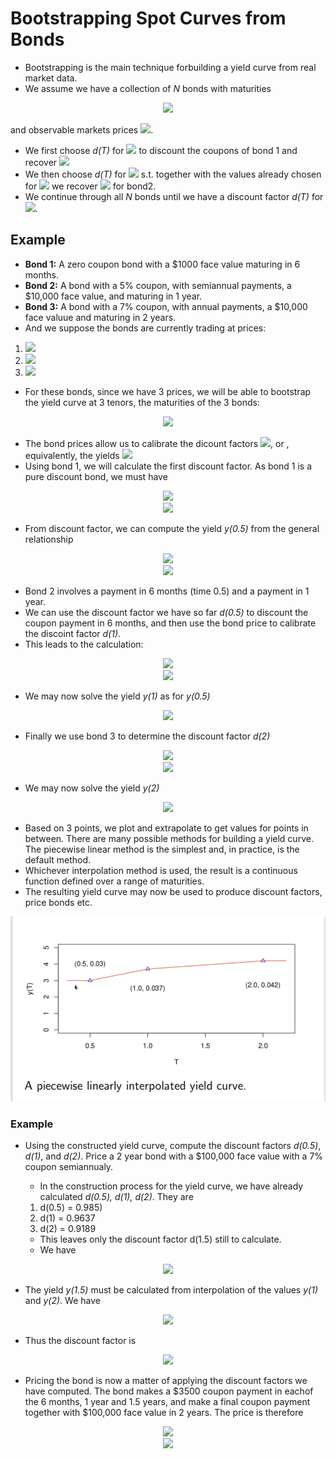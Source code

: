 # Bootstrapping Spot Curves from Bonds
- Bootstrapping is the main technique forbuilding a yield curve from real market data.
- We assume we have a collection of _N_ bonds with maturities

<p align="center">
<img src="https://render.githubusercontent.com/render/math?math=T_1 < T_2 < T_3 < \cdots < T_N">
</p>

  and observable markets prices <img src="https://render.githubusercontent.com/render/math?math=P_1 < P_2 < P_3 < \cdots < P_N">.
- We first choose _d(T)_ for <img src="https://render.githubusercontent.com/render/math?math=T \le T_1"> to discount the coupons of bond 1 and recover <img src="https://render.githubusercontent.com/render/math?math=P_1">
- We then choose _d(T)_ for <img src="https://render.githubusercontent.com/render/math?math=T_1 \le T \le T_2"> s.t. together with the values already chosen for <img src="https://render.githubusercontent.com/render/math?math=T \le T_1">  we recover <img src="https://render.githubusercontent.com/render/math?math=P_2"> for bond2.
- We continue through all _N_ bonds until we have a discount factor _d(T)_ for <img src="https://render.githubusercontent.com/render/math?math=T \le T_N">.

## Example
- __Bond 1:__ A zero coupon bond with a $1000 face value maturing in 6 months.
- __Bond 2:__ A bond with a 5% coupon, with semiannual payments, a $10,000 face value, and  maturing in 1 year.
- __Bond 3:__ A bond with a 7% coupon, with annual payments, a $10,000 face valuue and maturing in 2 years.
- And we suppose the bonds are currently trading at prices:

<p align="left">
  <ol>
    <li><img src="https://render.githubusercontent.com/render/math?math=P_1 = 985"></li>
    <li><img src="https://render.githubusercontent.com/render/math?math=P_2 = 10124"></li>
    <li><img src="https://render.githubusercontent.com/render/math?math=P_3 = 10507"></li>
    </ol>
  </p>
  
  - For these bonds, since we have 3 prices, we will be able to bootstrap the yield curve at 3 tenors, the maturities of the 3 bonds:

<p align="center">
<img src="https://render.githubusercontent.com/render/math?math=T_1 = 0.5, T_2 = 1, T_3 = 2">
</p>

- The bond prices allow us to calibrate the dicount factors <img src="https://render.githubusercontent.com/render/math?math=d(T_1), d(T_2), d(T_3)">, or , equivalently, the yields <img src="https://render.githubusercontent.com/render/math?math=y(T_1), y(T_2), y(T_3)">
- Using bond 1, we will calculate the first discount factor. As bond 1 is a pure discount bond, we must have

<p align="center">
<img src="https://render.githubusercontent.com/render/math?math=P_1 = d(0.5)(1000)"><br>
  <img src="https://render.githubusercontent.com/render/math?math=d(0.5) = \frac{P_1}{1000} = \frac{985}{1000} = 0.985">
</p>

- From discount factor, we can compute the yield _y(0.5)_ from the general relationship

<p align="center">
<img src="https://render.githubusercontent.com/render/math?math=y(T) = - \frac{log(d(T))}{T}"><br>
  <img src="https://render.githubusercontent.com/render/math?math=Y(0.5) = -\frac{log(0.985)}{0.5} = 0.030">
</p>

- Bond 2 involves a payment in 6 months (time 0.5) and a payment in 1 year.
- We can use the discount factor we have so far _d(0.5)_ to discount the coupon payment in 6 months, and then use the bond price to calibrate the discoint factor _d(1)_.
- This leads to the calculation:

<p align="center">
<img src="https://render.githubusercontent.com/render/math?math=P_2 = d(0.5)(250) + d(1)(10250)"><br>
  <img src="https://render.githubusercontent.com/render/math?math=d(1) = \frac{P_2 - d(0.5) \times 250}{10250} = \frac{10124 - 0.985 \times 250}{10250} = 0.9637">
</p>

- We may now solve the yield _y(1)_ as for _y(0.5)_

<p align="center">
<img src="https://render.githubusercontent.com/render/math?math=y(1) = - \frac{log(0.9637}{1} = 0.037"><br>
</p>

- Finally we use bond 3 to determine the discount factor _d(2)_

<p align="center">
<img src="https://render.githubusercontent.com/render/math?math=P_3 = d(1)(700) + d(2)(10700)"><br>
  <img src="https://render.githubusercontent.com/render/math?math=d(2) = \frac{P_3 - d(1) \times 700}{10700} = \frac{10507 - 0.9637 \times 700}{10700} = 0.9189">
</p>

- We may now solve the yield _y(2)_ 

<p align="center">
<img src="https://render.githubusercontent.com/render/math?math=y(2) = - \frac{log(0.9189}{2} = 0.042"><br>
</p>

- Based on 3 points, we plot and extrapolate to get values for points in between. There are many possible methods for building a yield curve. The piecewise linear method is the simplest and, in practice, is the default method.
- Whichever interpolation method is used, the result is a continuous function defined over a range of maturities.
- The resulting yield curve may now be used to produce discount factors, price bonds etc.

<img src="../Images/S2-Bootstrapping linear interpolation.PNG" alt="Linear Interpolation of Yield curve"/>


### Example
- Using the constructed yield curve, compute the discount factors _d(0.5)_, _d(1)_, and _d(2)_. Price a 2 year bond with a $100,000 face value with a 7% coupon semiannualy.

  - In the construction process for the yield curve, we have already calculated _d(0.5), d(1), d(2)_. They are
  <ol>
  <li> d(0.5) = 0.985)</li>
  <li> d(1) = 0.9637</li>
  <li> d(2) = 0.9189</li>
  </ol>

  - This leaves only the discount factor d(1.5) still to calculate.
  - We have

<p align="center">
<img src="https://render.githubusercontent.com/render/math?math=d(1.5) = e^{-y(1.5) (1.5)}"><br>
</p>

  - The yield _y(1.5)_ must be calculated from interpolation of the values _y(1)_ and _y(2)_. We have

<p align="center">
<img src="https://render.githubusercontent.com/render/math?math=y(1.5) = \frac{y(1) %2B y(2)}{2} = \farc{0.037 %2B 0.042}{2} = 0.0395">
</p>

  - Thus the discount factor is
 
<p align="center">
<img src="https://render.githubusercontent.com/render/math?math=d(1.5) = e^{-0.0395 \times 1.5} = 0.942"><br>
</p>

  - Pricing the bond is now a matter of applying the discount factors we have computed. The bond makes a $3500 coupon payment in eachof the 6 months, 1 year and 1.5 years, and make a final coupon payment together with $100,000 face value in 2 years. The price is therefore

<p align="center">
<img src="https://render.githubusercontent.com/render/math?math=P = d(0.5)\times c(0.5) %2B d(1)\times c(1) %2B d(1.5)\times c(1.5) %2B d(2)\times c(2)"><br>
  <img src="https://render.githubusercontent.com/render/math?math=P = 0.985\times 3500 %2B 0.9637\times 3500 %2B 0.942\times 3500 %2B 0.9189\times 103500 = 105224">
</p>
